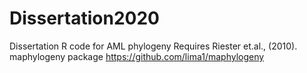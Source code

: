 # Dissertation2020
Dissertation R code for AML phylogeny
Requires Riester et.al., (2010). maphylogeny package https://github.com/lima1/maphylogeny 
